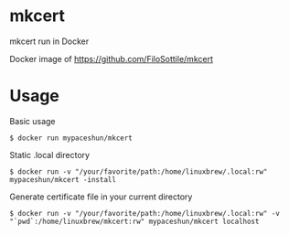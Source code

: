 # mkcert
mkcert run in Docker

Docker image of https://github.com/FiloSottile/mkcert

# Usage

Basic usage

```
$ docker run mypaceshun/mkcert
```

Static .local directory

```
$ docker run -v "/your/favorite/path:/home/linuxbrew/.local:rw" mypaceshun/mkcert -install
```

Generate certificate file in your current directory

```
$ docker run -v "/your/favorite/path:/home/linuxbrew/.local:rw" -v "`pwd`:/home/linuxbrew/mkcert:rw" mypaceshun/mkcert localhost
```
